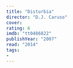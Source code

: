 ```yaml
---
title: "Disturbia"
director: "D.J. Caruso"
cover: 
rating: 6
imdb: "tt0486822"
publishYear: "2007"
read: "2014"
tags:
- 
---
```

